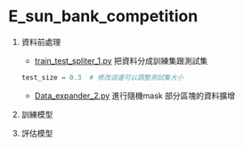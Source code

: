 # E_sun_bank_competition

1. 資料前處理
    * [train_test_spliter_1.py](https://github.com/a13140120a/E_sun_bank_competition/blob/master/data_process/train_test_spliter_1.py) 把資料分成訓練集跟測試集  
    ```py
    test_size = 0.3  # 修改這邊可以調整測試集大小
    ```
    * [Data_expander_2.py](https://github.com/a13140120a/E_sun_bank_competition/blob/master/data_process/Data_expander_2.py) 進行隨機mask 部分區塊的資料擴增
    
2. 訓練模型
3. 評估模型
